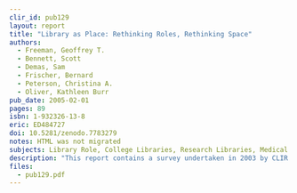 ```yaml
---
clir_id: pub129
layout: report
title: "Library as Place: Rethinking Roles, Rethinking Space"
authors: 
  - Freeman, Geoffrey T.
  - Bennett, Scott
  - Demas, Sam
  - Frischer, Bernard
  - Peterson, Christina A.
  - Oliver, Kathleen Burr
pub_date: 2005-02-01
pages: 89
isbn: 1-932326-13-8
eric: ED484727
doi: 10.5281/zenodo.7783279
notes: HTML was not migrated
subjects: Library Role, College Libraries, Research Libraries, Medical Libraries, Lifelong Learning, Library Services, Librarians, Technology Integration
description: "This report contains a survey undertaken in 2003 by CLIR to study the state of audio recordings in academic libraries. One purpose of the survey was to inform decision makers in those libraries, as well as in funding agencies, about the scale and extent of barriers to preservation and access. Another purpose was to elicit information that would help the participating libraries assess their own readiness to preserve and provide access to their recorded-sound collections. We also hoped that survey findings would help library leaders and funders determine how best to allocate preservation funds and thereby help ensure access to historically important sound recordings. Finally, the survey was designed to raise awareness within the larger research and funding communities of the value of audio collections and to encourage institutions with important audio holdings to seek support for their collections."
files:
  - pub129.pdf
---
```

